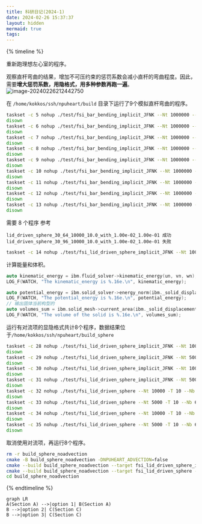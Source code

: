 ```yaml
---
title: 科研日记(2024-1)
date: 2024-02-26 15:37:37
layout: hidden
mermaid: true
tags:
---
```


{% timeline %}
<!-- node 2024 年 2 月 26 日 15:37 -->
重新跑理想左心室的程序。

<!-- node 2024 年 2 月 26 日 21:22 -->
观察直杆弯曲的结果，增加不可压约束的惩罚系数会减小直杆的弯曲程度。因此，需要**增大惩罚系数，用隐格式，用多种参数再跑一遍**。
![image-20240226212442750](https://githubimages.pengfeima.cn/images/202402262124977.png)
<!-- node 2024 年 2 月 26 日 21:50 -->
在 `/home/kokkos/ssh/npuheart/build` 目录下运行了9个模拟直杆弯曲的程序。
```bash
taskset -c 5 nohup ./test/fsi_bar_bending_implicit_JFNK --Nt 1000000 --Nb 64 --Ns 30 --kappa 100000 &
disown
taskset -c 6 nohup ./test/fsi_bar_bending_implicit_JFNK --Nt 1000000 --Nb 96 --Ns 30 --kappa 100000 &
disown
taskset -c 7 nohup ./test/fsi_bar_bending_implicit_JFNK --Nt 1000000 --Nb 128 --Ns 30 --kappa 100000 &
disown
taskset -c 8 nohup ./test/fsi_bar_bending_implicit_JFNK --Nt 1000000 --Nb 64 --Ns 40 --kappa 100000 &
disown
taskset -c 9 nohup ./test/fsi_bar_bending_implicit_JFNK --Nt 1000000 --Nb 96 --Ns 40 --kappa 100000 &
disown
taskset -c 10 nohup ./test/fsi_bar_bending_implicit_JFNK --Nt 1000000 --Nb 128 --Ns 40 --kappa 100000 &
disown
taskset -c 11 nohup ./test/fsi_bar_bending_implicit_JFNK --Nt 1000000 --Nb 64 --Ns 50 --kappa 100000 &
disown
taskset -c 12 nohup ./test/fsi_bar_bending_implicit_JFNK --Nt 1000000 --Nb 96 --Ns 50 --kappa 100000 &
disown
taskset -c 13 nohup ./test/fsi_bar_bending_implicit_JFNK --Nt 1000000 --Nb 128 --Ns 50 --kappa 100000 &
disown
```
<!-- node 2024 年 2 月 26 日 21:50 -->
需要 8 个程序
参考
```
lid_driven_sphere_30_64_10000_10.0_with_1.00e-02_1.00e-01 成功
lid_driven_sphere_30_96_10000_10.0_with_1.00e-02_1.00e-01 失败
```

```bash
taskset -c 14 nohup ./test/fsi_lid_driven_sphere_implicit_JFNK --Nt 10000 -T 10 --Nb 64 --Ns 30 --mus 0.1 --muf 0.01 &
```

<!-- node 2024 年 2 月 26 日 23:30 -->

计算能量和体积。
```c++
auto kinematic_energy = ibm.fluid_solver->kinematic_energy(un, vn, wn);
LOG_F(WATCH, "The kinematic_energy is %.16e.\n", kinematic_energy);

auto potential_energy = ibm.solid_solver->energy_norm(ibm._solid_displacement_2);
LOG_F(WATCH, "The potential_energy is %.16e.\n", potential_energy);
// 输出固体当前构型的
auto volumes_sum = ibm.solid_mesh->current_area(ibm._solid_displacement);
LOG_F(WATCH, "The volume of the solid is %.16e.\n", volumes_sum);
```
<!-- node 2024 年 2 月 27 日 10:21 -->

运行有对流项的显隐格式共计8个程序，数据结果位于`/home/kokkos/ssh/npuheart/build_sphere`
``` bash
taskset -c 28 nohup ./test/fsi_lid_driven_sphere_implicit_JFNK --Nt 10000 -T 10 --Nb 64 --Ns 30 --mus 0.1 --muf 0.01 --lamb 100 &
disown
taskset -c 29 nohup ./test/fsi_lid_driven_sphere_implicit_JFNK --Nt 5000 -T 10 --Nb 64 --Ns 30 --mus 0.1 --muf 0.01 --lamb 100 &
disown
taskset -c 30 nohup ./test/fsi_lid_driven_sphere_implicit_JFNK --Nt 10000 -T 10 --Nb 64 --Ns 30 --mus 1.0 --muf 0.01 --lamb 100 &
disown
taskset -c 31 nohup ./test/fsi_lid_driven_sphere_implicit_JFNK --Nt 5000 -T 10 --Nb 64 --Ns 30 --mus 1.0 --muf 0.01 --lamb 100 &
disown
taskset -c 32 nohup ./test/fsi_lid_driven_sphere --Nt 10000 -T 10 --Nb 64 --Ns 30 --mus 0.1 --muf 0.01 --lamb 100 &
disown
taskset -c 33 nohup ./test/fsi_lid_driven_sphere --Nt 5000 -T 10 --Nb 64 --Ns 30 --mus 0.1 --muf 0.01 --lamb 100 &
disown
taskset -c 34 nohup ./test/fsi_lid_driven_sphere --Nt 10000 -T 10 --Nb 64 --Ns 30 --mus 1.0 --muf 0.01 --lamb 100 &
disown
taskset -c 35 nohup ./test/fsi_lid_driven_sphere --Nt 5000 -T 10 --Nb 64 --Ns 30 --mus 1.0 --muf 0.01 --lamb 100 &
disown
```
<!-- node 2024 年 2 月 27 日 15:43 -->
取消使用对流项，再运行8个程序。
```bash
rm -r build_sphere_noadvection
cmake -B build_sphere_noadvection -DNPUHEART_ADVECTION=false
cmake --build build_sphere_noadvection --target fsi_lid_driven_sphere_implicit_JFNK -j16
cmake --build build_sphere_noadvection --target fsi_lid_driven_sphere -j16
cd build_sphere_noadvection
```

{% endtimeline %}

```mermaid
graph LR
A(Section A) -->|option 1| B(Section A)
B -->|option 2| C(Section C)
B -->|option 3| C(Section C)
```
